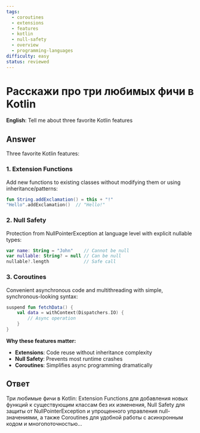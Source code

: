 ```yaml
---
tags:
  - coroutines
  - extensions
  - features
  - kotlin
  - null-safety
  - overview
  - programming-languages
difficulty: easy
status: reviewed
---
```


# Расскажи про три любимых фичи в Kotlin

**English**: Tell me about three favorite Kotlin features

## Answer

Three favorite Kotlin features:

### 1. Extension Functions
Add new functions to existing classes without modifying them or using inheritance/patterns:
```kotlin
fun String.addExclamation() = this + "!"
"Hello".addExclamation()  // "Hello!"
```

### 2. Null Safety
Protection from NullPointerException at language level with explicit nullable types:
```kotlin
var name: String = "John"    // Cannot be null
var nullable: String? = null // Can be null
nullable?.length             // Safe call
```

### 3. Coroutines
Convenient asynchronous code and multithreading with simple, synchronous-looking syntax:
```kotlin
suspend fun fetchData() {
    val data = withContext(Dispatchers.IO) {
        // Async operation
    }
}
```

**Why these features matter:**
- **Extensions**: Code reuse without inheritance complexity
- **Null Safety**: Prevents most runtime crashes
- **Coroutines**: Simplifies async programming dramatically

## Ответ

Три любимые фичи в Kotlin: Extension Functions для добавления новых функций к существующим классам без их изменения, Null Safety для защиты от NullPointerException и упрощенного управления null-значениями, а также Coroutines для удобной работы с асинхронным кодом и многопоточностью...

